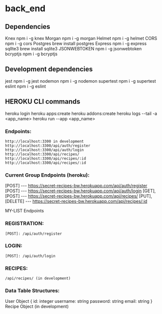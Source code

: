 # back_end

## Dependencies
  Knex
    npm i -g knex
  Morgan
    npm i -g morgan
  Helmet
    npm i -g helmet
  CORS
    npm i -g cors
  Postgres
    brew install postgres
  Express
    npm i -g express
  sqlIte3
    brew install sqlite3
  JSONWEBTOKEN
    npm i -g jsonwebtoken
  bcryptjs
    npm i -g bcryptjs
  
## Development dependencies
  jest
    npm i -g jest
  nodemon
    npm i -g nodemon
  supertest
    npm i -g supertest
  eslint
    npm i -g eslint


## HEROKU CLI commands
heroku login
heroku apps:create
heroku addons:create
heroku logs --tail -a <app_name>
heroku run --app <app_name>

### Endpoints:
    http://localhost:3300 in development
    http://localhost:3300/api/auth/register 
    http://localhost:3300/api/auth/login
    http://localhost:3300/api/recipes/
    http://localhost:3300/api/recipes/:id
    http://localhost:3300/api/recipes/:id






### Current Group Endpoints (heroku):
   [POST] --- https://secret-recipes-bw.herokuapp.com/api/auth/register
   [POST] --- https://secret-recipes-bw.herokuapp.com/api/auth/login
   [GET], [POST] --- https://secret-recipes-bw.herokuapp.com/api/recipes/
   [PUT], [DELETE] --- https://secret-recipes-bw.herokuapp.com/api/recipes/:id

MY-LIST Endpoints


### REGISTRATION:    
    [POST]: /api/auth/register

### LOGIN:
    [POST]: /api/auth/login

### RECIPES:

    /api/recipes/ (in development)


### Data Table Structures: 
User Object
{
  id: integer
  username: string
  password: string 
  email: string
}
Recipe Object
(in development)

